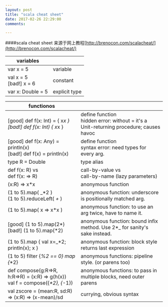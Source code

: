 ```yaml
---
layout: post
title: "scala cheat sheet"
date: 2017-02-26 22:29:00
comments:

---
```


####scala cheat sheet
来源于网上教程[http://brenocon.com/scalacheat/](http://brenocon.com/scalacheat/)

|variables| |
|---|---|
|var x = 5| variable|
|val x = 5 <br/> [bad!] x = 6|constant|
|var x: Double = 5|explicit type|

|functionos| |
|---|---|
|[good] def f(x: Int) = { x*x } <br/> [bad!] def f(x: Int)   { x*x }|define function <br> hidden error: without = it's a Unit-returning procedure; causes havoc|
|[good] def f(x: Any) = println(x) <br/> [bad!] def f(x) = println(x)|  define function <br/> syntax error: need types for every arg.|
|type R = Double|type alias|
|def f(x: R)   vs <br/> def f(x: => R)|call-by-value   vs <br/> call-by-name (lazy parameters)|
|(x:R) => x*x   |anonymous function|
|(1 to 5).map( _*2 ) <br/> (1 to 5).reduceLeft( _+_ )|anonymous function: underscore is positionally matched arg. |
|(1 to 5).map( x => x*x )   |anonymous function: to use an arg twice, have to name it.|
|[good] (1 to 5).map(2*)<br/> [bad!] (1 to 5).map(*2)|anonymous function: bound infix method. Use 2*_ for sanity's sake instead. |
|(1 to 5).map { val x=_*2; println(x); x }  |anonymous function: block style returns last expression|
|(1 to 5) filter {_%2 == 0} map {_*2}   |anonymous functions: pipeline style. (or parens too)|
|def compose(g:R=>R, h:R=>R) = (x:R) => g(h(x))<br/> val f = compose({_*2}, {_-1})|anonymous functions: to pass in multiple blocks, need outer parens|
|val zscore = (mean:R, sd:R) => (x:R) => (x-mean)/sd    |currying, obvious syntax|